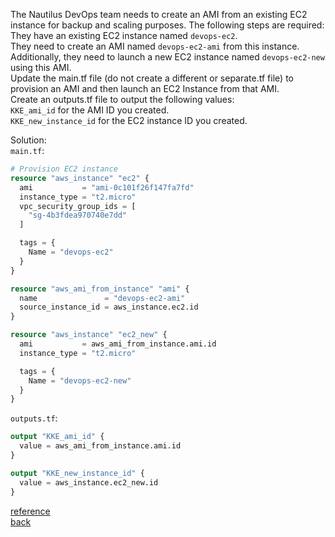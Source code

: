 The Nautilus DevOps team needs to create an AMI from an existing EC2 instance for backup and scaling purposes. The following steps are required:  
    They have an existing EC2 instance named `devops-ec2`.  
    They need to create an AMI named `devops-ec2-ami` from this instance.  
    Additionally, they need to launch a new EC2 instance named `devops-ec2-new` using this AMI.  
    Update the main.tf file (do not create a different or separate.tf file) to provision an AMI and then launch an EC2 Instance from that AMI.  
    Create an outputs.tf file to output the following values:  
        `KKE_ami_id` for the AMI ID you created.  
        `KKE_new_instance_id` for the EC2 instance ID you created.  

Solution:  
`main.tf`:  
```terraform
# Provision EC2 instance
resource "aws_instance" "ec2" {
  ami           = "ami-0c101f26f147fa7fd"
  instance_type = "t2.micro"
  vpc_security_group_ids = [
    "sg-4b3fdea970740e7dd"
  ]

  tags = {
    Name = "devops-ec2"
  }
}

resource "aws_ami_from_instance" "ami" {
  name               = "devops-ec2-ami"
  source_instance_id = aws_instance.ec2.id
}

resource "aws_instance" "ec2_new" {
  ami           = aws_ami_from_instance.ami.id
  instance_type = "t2.micro"

  tags = {
    Name = "devops-ec2-new"
  }
}
```  
`outputs.tf`:  
```terraform
output "KKE_ami_id" {
  value = aws_ami_from_instance.ami.id
}

output "KKE_new_instance_id" {
  value = aws_instance.ec2_new.id
}
```
[reference](https://registry.terraform.io/providers/hashicorp/aws/latest/docs/resources/ami_from_instance)  
[back](https://github.com/MederD/Kodekloud-Engineer-Tasks/tree/main)  

